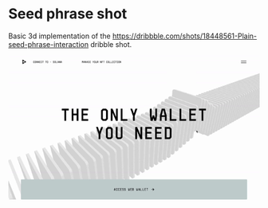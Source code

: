 # Seed phrase shot #

Basic 3d implementation of the https://dribbble.com/shots/18448561-Plain-seed-phrase-interaction dribble shot.

![dribble-seed-phrase-shot.gif](dribble-seed-phrase-shot.gif)